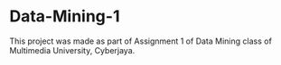 # Data-Mining-1

This project was made as part of Assignment 1 of Data Mining class of Multimedia University, Cyberjaya.
